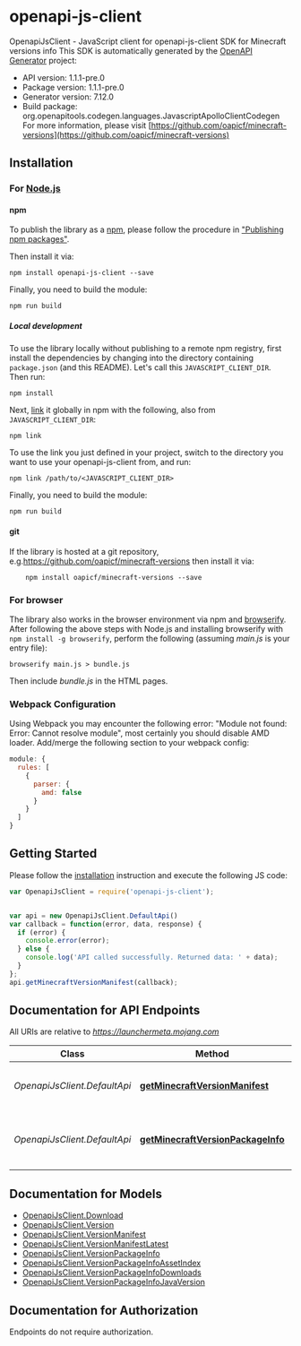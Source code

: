 # openapi-js-client

OpenapiJsClient - JavaScript client for openapi-js-client
SDK for Minecraft versions info
This SDK is automatically generated by the [OpenAPI Generator](https://openapi-generator.tech) project:

- API version: 1.1.1-pre.0
- Package version: 1.1.1-pre.0
- Generator version: 7.12.0
- Build package: org.openapitools.codegen.languages.JavascriptApolloClientCodegen
For more information, please visit [https://github.com/oapicf/minecraft-versions](https://github.com/oapicf/minecraft-versions)

## Installation

### For [Node.js](https://nodejs.org/)

#### npm

To publish the library as a [npm](https://www.npmjs.com/), please follow the procedure in ["Publishing npm packages"](https://docs.npmjs.com/getting-started/publishing-npm-packages).

Then install it via:

```shell
npm install openapi-js-client --save
```

Finally, you need to build the module:

```shell
npm run build
```

##### Local development

To use the library locally without publishing to a remote npm registry, first install the dependencies by changing into the directory containing `package.json` (and this README). Let's call this `JAVASCRIPT_CLIENT_DIR`. Then run:

```shell
npm install
```

Next, [link](https://docs.npmjs.com/cli/link) it globally in npm with the following, also from `JAVASCRIPT_CLIENT_DIR`:

```shell
npm link
```

To use the link you just defined in your project, switch to the directory you want to use your openapi-js-client from, and run:

```shell
npm link /path/to/<JAVASCRIPT_CLIENT_DIR>
```

Finally, you need to build the module:

```shell
npm run build
```

#### git

If the library is hosted at a git repository, e.g.https://github.com/oapicf/minecraft-versions
then install it via:

```shell
    npm install oapicf/minecraft-versions --save
```

### For browser

The library also works in the browser environment via npm and [browserify](http://browserify.org/). After following
the above steps with Node.js and installing browserify with `npm install -g browserify`,
perform the following (assuming *main.js* is your entry file):

```shell
browserify main.js > bundle.js
```

Then include *bundle.js* in the HTML pages.

### Webpack Configuration

Using Webpack you may encounter the following error: "Module not found: Error:
Cannot resolve module", most certainly you should disable AMD loader. Add/merge
the following section to your webpack config:

```javascript
module: {
  rules: [
    {
      parser: {
        amd: false
      }
    }
  ]
}
```

## Getting Started

Please follow the [installation](#installation) instruction and execute the following JS code:

```javascript
var OpenapiJsClient = require('openapi-js-client');


var api = new OpenapiJsClient.DefaultApi()
var callback = function(error, data, response) {
  if (error) {
    console.error(error);
  } else {
    console.log('API called successfully. Returned data: ' + data);
  }
};
api.getMinecraftVersionManifest(callback);

```

## Documentation for API Endpoints

All URIs are relative to *https://launchermeta.mojang.com*

Class | Method | HTTP request | Description
------------ | ------------- | ------------- | -------------
*OpenapiJsClient.DefaultApi* | [**getMinecraftVersionManifest**](docs/DefaultApi.md#getMinecraftVersionManifest) | **GET** /mc/game/version_manifest.json | Get Minecraft version manifest
*OpenapiJsClient.DefaultApi* | [**getMinecraftVersionPackageInfo**](docs/DefaultApi.md#getMinecraftVersionPackageInfo) | **GET** /v1/packages/{packageId}/{versionId}.json | Get Minecraft version package info


## Documentation for Models

 - [OpenapiJsClient.Download](docs/Download.md)
 - [OpenapiJsClient.Version](docs/Version.md)
 - [OpenapiJsClient.VersionManifest](docs/VersionManifest.md)
 - [OpenapiJsClient.VersionManifestLatest](docs/VersionManifestLatest.md)
 - [OpenapiJsClient.VersionPackageInfo](docs/VersionPackageInfo.md)
 - [OpenapiJsClient.VersionPackageInfoAssetIndex](docs/VersionPackageInfoAssetIndex.md)
 - [OpenapiJsClient.VersionPackageInfoDownloads](docs/VersionPackageInfoDownloads.md)
 - [OpenapiJsClient.VersionPackageInfoJavaVersion](docs/VersionPackageInfoJavaVersion.md)


## Documentation for Authorization

Endpoints do not require authorization.

